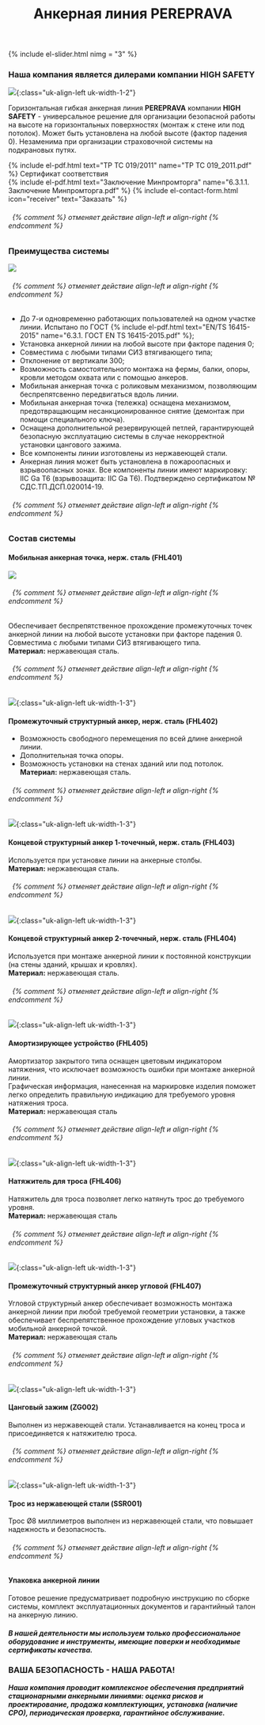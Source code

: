 ﻿---
title: Анкерная линия PEREPRAVA
cat: 3
sortid: 3.5
submenu: true
permalink: /анкерная-линия-PEREPRAVA
---

{% include el-slider.html  nimg = "3" %} 

### Наша компания является дилерами компании **HIGH SAFETY**
![](/img/toplogo/3.5.0.jpg){:class="uk-align-left uk-width-1-2"}

Горизонтальная гибкая анкерная линия **PEREPRAVA** компании **HIGH SAFETY** - универсальное решение для организации безопасной работы на высоте на горизонтальных поверхностях (монтаж к стене или под потолок). Может быть установлена на любой высоте (фактор падения 0). Незаменима при организации страховочной системы на подкрановых путях. 

{% include el-pdf.html text="TP TC 019/2011" name="TP TC 019_2011.pdf" %} Сертификат соответствия   
{% include el-pdf.html text="Заключение Минпромторга" name="6.3.1.1. Заключение Минпромторга.pdf" %}
{% include el-contact-form.html icon="receiver" text="Заказать" %}
###### &nbsp; {% comment %} отменяет действие align-left и align-right {% endcomment %} 

### **Преимущества системы**  
![](/img/sss/3.5.1.jpg)
###### &nbsp; {% comment %} отменяет действие align-left и align-right {% endcomment %} 

-	До 7-и одновременно работающих пользователей на одном участке линии. Испытано по ГОСТ {% include el-pdf.html text="EN/TS 16415-2015" name="6.3.1. ГОСТ EN TS 16415-2015.pdf" %};  
-	Установка анкерной линии на любой высоте при факторе падения 0;  
-	Совместима с любыми типами СИЗ втягивающего типа;  
-	Отклонение от вертикали 300;  
-	Возможность самостоятельного монтажа на фермы, балки, опоры, кровли методом охвата или с помощью анкеров.   
-	Мобильная анкерная точка с роликовым механизмом, позволяющим беспрепятсвенно передвигаться вдоль линии.   
-	Мобильная анкерная точка (тележка) оснащена механизмом, предотвращающим несанкционированное снятие (демонтаж при помощи специального ключа).   
-	Оснащена дополнительной резервирующей петлей, гарантирующей безопасную эксплуатацию системы в случае некорректной установки цангового зажима.   
-	Все компоненты линии изготовлены из нержавеющей стали.   
-	Анкерная линия может быть установлена в пожароопасных и взрывоопасных зонах. Все компоненты линии имеют маркировку: IIC Ga T6 (взрывозащита: IIC Ga T6). Подтверждено сертификатом № СДС.ТП.ДСП.020014-19.
###### &nbsp; {% comment %} отменяет действие align-left и align-right {% endcomment %}

### **Состав системы**
 
#### **Мобильная анкерная точка, нерж. сталь** (FHL401)
![](/img/sss/3.FHL401.1.1.gif)
###### &nbsp; {% comment %} отменяет действие align-left и align-right {% endcomment %}
Обеспечивает беспрепятственное прохождение промежуточных точек анкерной линии на любой высоте установки при факторе падения 0.  
Совместима с любыми типами СИЗ втягивающего типа.    
**Материал:** нержавеющая сталь.
###### &nbsp; {% comment %} отменяет действие align-left и align-right {% endcomment %}

![](/img/sss/3.FHL402.gif){:class="uk-align-left uk-width-1-3"}
#### **Промежуточный структурный анкер, нерж. сталь** (FHL402)
*  Возможность свободного перемещения по всей длине анкерной линии.  
*  Дополнительная точка опоры.  
*  Возможность установки на стенах зданий или под потолок.  
**Материал:** нержавеющая сталь.
###### &nbsp; {% comment %} отменяет действие align-left и align-right {% endcomment %}

![](/img/sss/3.FHL403.gif){:class="uk-align-left uk-width-1-3"}
#### **Концевой структурный анкер 1-точечный, нерж. сталь** (FHL403)
Используется при установке линии на анкерные столбы.   
**Материал:** нержавеющая сталь.
###### &nbsp; {% comment %} отменяет действие align-left и align-right {% endcomment %}
 
![](/img/sss/3.FHL404.gif){:class="uk-align-left uk-width-1-3"}
#### **Концевой структурный анкер 2-точечный, нерж. сталь** (FHL404)
Используется при монтаже анкерной линии к постоянной конструкции (на стены зданий, крышах и кровлях).  
**Материал:** нержавеющая сталь.
###### &nbsp; {% comment %} отменяет действие align-left и align-right {% endcomment %}
 
![](/img/sss/3.FHL405.gif){:class="uk-align-left uk-width-1-3"}
#### **Амортизирующее устройство** (FHL405)
Амортизатор закрытого типа оснащен цветовым индикатором натяжения, что исключает возможность ошибки при монтаже анкерной линии.  
Графическая информация, нанесенная на маркировке изделия поможет легко определить правильную индикацию для требуемого уровня натяжения троса.   
**Материал:** нержавеющая сталь
###### &nbsp; {% comment %} отменяет действие align-left и align-right {% endcomment %}
  
![](/img/sss/3.FHL406.gif){:class="uk-align-left uk-width-1-3"}
#### **Натяжитель для троса** (FHL406)
Натяжитель для троса позволяет легко натянуть трос до требуемого уровня.   
**Материал:** нержавеющая сталь
###### &nbsp; {% comment %} отменяет действие align-left и align-right {% endcomment %}
 
![](/img/sss/3.FHL407.gif){:class="uk-align-left uk-width-1-3"}
#### **Промежуточный структурный анкер угловой** (FHL407)
Угловой структурный анкер обеспечивает возможность монтажа анкерной линии при любой требуемой геометрии установки, а также обеспечивает беспрепятственное прохождение угловых участков мобильной анкерной точкой.   
**Материал:** нержавеющая сталь
###### &nbsp; {% comment %} отменяет действие align-left и align-right {% endcomment %}
   
![](/img/sss/3.ZG002.gif){:class="uk-align-left uk-width-1-3"}
#### **Цанговый зажим** (ZG002)
Выполнен из нержавеющей стали. Устанавливается на конец троса и присоединяется к натяжителю троса.
###### &nbsp; {% comment %} отменяет действие align-left и align-right {% endcomment %}
 
![](/img/sss/3.SSR001.gif){:class="uk-align-left uk-width-1-3"}
#### **Трос из нержавеющей стали** (SSR001)
Трос Ø8 миллиметров выполнен из нержавеющей стали, что повышает надежность и безопасность.
###### &nbsp; {% comment %} отменяет действие align-left и align-right {% endcomment %}
 
#### Упаковка анкерной линии
Готовое решение предусматривает подробную инструкцию по сборке системы, комплект эксплуатационных документов и гарантийный талон на анкерную линию.


#### ***В нашей деятельности мы используем только профессиональное оборудование и инструменты, имеющие поверки и необходимые сертификаты качества.***


### ВАША БЕЗОПАСНОСТЬ - НАША РАБОТА!

***Наша компания проводит комплексное обеспечения предприятий стационарными анкерными линиями: оценка рисков и проектирование, продажа комплектующих, установка (наличие СРО), периодическая проверка, гарантийное обслуживание.***

